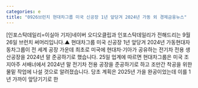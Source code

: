 ```yaml
---
categories: e
title: "0926브런치 현대차그룹 미국 신공장 1년 앞당겨 2024년 가동 외 경제금융뉴스"
---
```

[인포스탁데일리=이실아 기자]네이버 오디오클립과 인포스탁데일리가 전해드리는 9월 26일 브런치 써머리입니다.▲ 현대차그룹 미국 신공장 1년 앞당겨 2024년 가동현대자동차그룹이 전 세계 공장 가운데 최초로 미국에 현대차·기아가 공유하는 전기차 전용 생산공장을 2024년 말 준공하기로 했습니다. 25일 업계에 따르면 현대차그룹은 미국 조지아주 서배너에서 2024년 말 전기차 전용 공장을 준공하기로 하고 조만간 착공을 위한 물밑 작업에 나설 것으로 알려졌습니다. 당초 계획은 2025년 가을 완공이었는데 이를 1년 가까이 앞당기기로 한